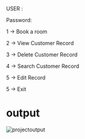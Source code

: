 
USER :

Password:

 1 -> Book a room
 
 2 -> View Customer Record
 
 3 -> Delete Customer Record
 
 4 -> Search Customer Record
 
 5 -> Edit Record
 
 5 -> Exit


 # output 

  ![projectoutput](https://user-images.githubusercontent.com/74053403/154546120-1852fc50-358b-41a2-9a99-579b4c30b066.png)
